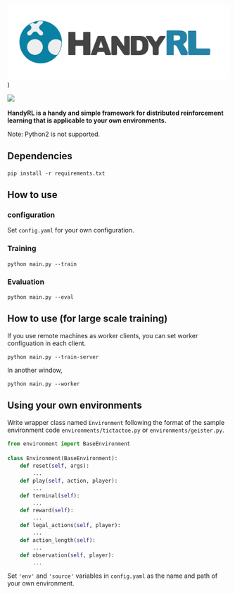 ![HandyRL Logo](logo.png))

![](https://github.com/DeNA/HandyRL/workflows/pytest/badge.svg?branch=master)

**HandyRL is a handy and simple framework for distributed reinforcement learning that is applicable to your own environments.**

Note: Python2 is not supported.

## Dependencies
```shell
pip install -r requirements.txt
```

## How to use

### configuration

Set `config.yaml` for your own configuration.

### Training

```shell
python main.py --train
```

### Evaluation

```shell
python main.py --eval
```

## How to use (for large scale training)

If you use remote machines as worker clients, you can set worker configuation in each client.

```shell
python main.py --train-server
```

In another window,
```shell
python main.py --worker
```

## Using your own environments

Write wrapper class named `Environment` following the format of the sample environment code `environments/tictactoe.py` or `environments/geister.py`.

```python
from environment import BaseEnvironment

class Environment(BaseEnvironment):
    def reset(self, args):
        ...
    def play(self, action, player):
        ...
    def terminal(self):
        ...
    def reward(self):
        ...
    def legal_actions(self, player):
        ...
    def action_length(self):
        ...
    def observation(self, player):
        ...
```

Set `'env'` and `'source'` variables in `config.yaml` as the name and path of your own environment.
